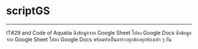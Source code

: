 # scriptGS

---

IT#29 and Code of Aquatia
ดึงข้อมูลจาก Google Sheet ไปลง Google Docs
ดึงข้อมูลจาก Google Sheet ไปลง Google Docs พร้อมทำเป็นตารางทุกช่องทุกห้องเท่า ๆ กัน
